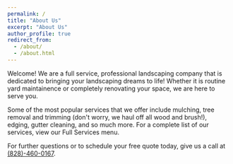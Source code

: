 ```yaml
---
permalink: /
title: "About Us"
excerpt: "About Us"
author_profile: true
redirect_from: 
  - /about/
  - /about.html
---
```


Welcome! We are a full service, professional landscaping company that is dedicated to bringing your landscaping dreams to life! Whether it is routine yard maintainence or completely renovating your space, we are here to serve you. 

Some of the most popular services that we offer include mulching, tree removal and trimming (don't worry, we haul off all wood and brush!), edging, gutter cleaning, and so much more. For a complete list of our services, view our Full Services menu.

For further questions or to schedule your free quote today, give us a call at [(828)-460-0167](828-460-0167). 

 
